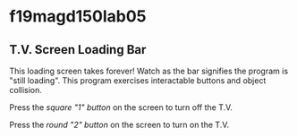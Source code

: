 # f19magd150lab05
## T.V. Screen Loading Bar
This loading screen takes forever! Watch as the bar signifies the program is "still loading". This program exercises interactable buttons and object collision.

Press the _square "1" button_ on the screen to turn off the T.V.

Press the _round "2" button_ on the screen to turn on the T.V.

